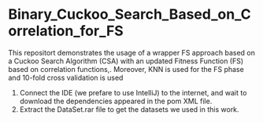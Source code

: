 # Binary_Cuckoo_Search_Based_on_Correlation_for_FS
This repositort demonstrates the usage of a wrapper FS approach based on a Cuckoo Search Algorithm (CSA) with an updated Fitness Function (FS) based on correlation functions,. Moreover, KNN is used for the FS phase and 10-fold cross validation is used
1) Connect the IDE (we prefare to use IntelliJ) to the internet, and wait to download the dependencies appeared in the pom XML file.
2) Extract the DataSet.rar file to get the datasets we used in this work.
